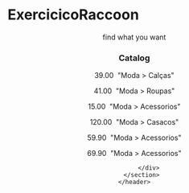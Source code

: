 # ExercicicoRaccoon
<!DOCTYPE html>
<html lang="en">
<head>
    <meta charset="UTF-8">
    <meta http-equiv="X-UA-Compatible" content="IE=edge">
    <meta name="viewport" content="width=device-width, initial-scale=1.0">
    <title></title>
</head>
<body>
    <header>
        <p>find what you want</p>
                 <h3>Catalog</h3>
        <section class="catalog" id="catalog">
            <div class="Produtos">
                <item>
                    <p id="198345"></p>
                    <title> Calca leging simples</title>
            <price>39.00</price>
                 <link rel="stylesheet" href="www.loja.com.br/p/calca-legging-simples">   
                <img src="www.loja.com.br/imagens/calca-legging-simples.jpg" alt="">
                <product_type>"Moda > Calças"</product_type>
            </item>
            <item>
                <p id="561234"></p>
                <title> Bermuda jeans</title>
        <price>41.00</price>
             <link rel="stylesheet" href="www.loja.com.br/p/bermuda-jeans">   
            <img src="www.loja.com.br/imagens/bermuda-jeans.jpg" alt="">
            <product_type>"Moda > Roupas"</product_type>
        </item>
        <item>
            <p id="09211123"></p>
            <title>Cinto de fivela quadrada</title>
    <price>15.00</price>
         <link rel="stylesheet" href="www.loja.com.br/p/cinto-fivela-quadrada">   
        <img src="www.loja.com.br/imagens/cinto-fivela-quadrada.jpg" alt="">
        <product_type>"Moda > Acessorios"</product_type>
    </item>
    <item>
        <p id="939134"></p>
        <title>Jaqueta de couro</title>
<price>120.00</price>
     <link rel="stylesheet" href="www.loja.com.br/p/jaqueta-couro">   
    <img src="www.loja.com.br/imagens/calca-legging-simples.jpg" alt="">
    <product_type>"Moda > Casacos"</product_type>
</item>
<item>
    <p id="564363"></p>
    <title>Gorro bordado minimalista </title>
<price>59.90</price>
 <link rel="stylesheet" href="www.loja.com.br/p/gorro-bordado-minimalista">   
<img src="www.loja.com.br/imagens/gorro-bordado-minimalista.jpg" alt="">
<product_type>"Moda > Acessorios"</product_type>
</item>
<item>
    <p id="234123"></p>
    <title>Oculos de sol-Unissex </title>
<price>69.90</price>
 <link rel="stylesheet" href="www.loja.com.br/p/oculos-sol-unissex">   
<img src="www.loja.com.br/imagens/oculos-sol-unissex.jpg" alt="">
<product_type>"Moda > Acessorios"</product_type>
</item>

            </div>
        </section>
    </header>
</body>
</html>